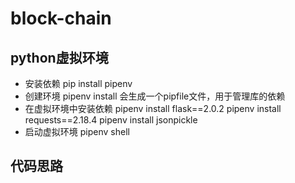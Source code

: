 # block-chain

## python虚拟环境
- 安装依赖
  pip install pipenv
- 创建环境
  pipenv install
  会生成一个pipfile文件，用于管理库的依赖
- 在虚拟环境中安装依赖
  pipenv install flask==2.0.2
  pipenv install requests==2.18.4
  pipenv install jsonpickle
- 启动虚拟环境
  pipenv shell

## 代码思路
